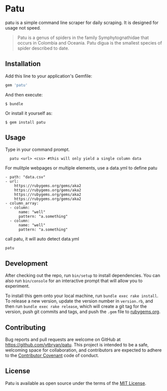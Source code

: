 # Patu

patu is a simple command line scraper for daily scraping. It is designed for usage not speed.

> Patu is a genus of spiders in the family Symphytognathidae that occurs in Colombia and Oceania. Patu digua is the smallest species of spider described to date.


## Installation

Add this line to your application's Gemfile:

```ruby
gem 'patu'
```

And then execute:

    $ bundle

Or install it yourself as:

    $ gem install patu

## Usage

Type in your command prompt.
```
  patu <url> <css> #this will only yield a single column data

```


For mulitple webpages or multiple elements, use a data.yml to define patu
```
- path: "data.csv"
- url:
    https://rubygems.org/gems/aka2
    https://rubygems.org/gems/aka2
    https://rubygems.org/gems/aka2
    https://rubygems.org/gems/aka2
- column_array:
  - column:
      name: "well"
      pattern: "a.something"
  - column:
      name: "well"
      pattern: "a.something"
```

call patu, it will auto detect data.yml

```
patu
```
## Development

After checking out the repo, run `bin/setup` to install dependencies. You can also run `bin/console` for an interactive prompt that will allow you to experiment.

To install this gem onto your local machine, run `bundle exec rake install`. To release a new version, update the version number in `version.rb`, and then run `bundle exec rake release`, which will create a git tag for the version, push git commits and tags, and push the `.gem` file to [rubygems.org](https://rubygems.org).

## Contributing

Bug reports and pull requests are welcome on GitHub at https://github.com/ytbryan/patu. This project is intended to be a safe, welcoming space for collaboration, and contributors are expected to adhere to the [Contributor Covenant](http://contributor-covenant.org) code of conduct.


## License

Patu is available as open source under the terms of the [MIT License](http://opensource.org/licenses/MIT).
